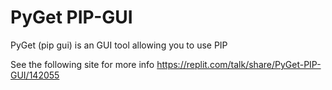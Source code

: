 # PyGet PIP-GUI
PyGet (pip gui) is an GUI tool allowing you to use PIP

See the following site for more info
https://replit.com/talk/share/PyGet-PIP-GUI/142055

